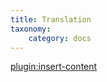 ```yaml
---
title: Translation
taxonomy:
    category: docs
---
```


[plugin:insert-content](/_partials/translation?zooitempro|mod_zooitempro)
